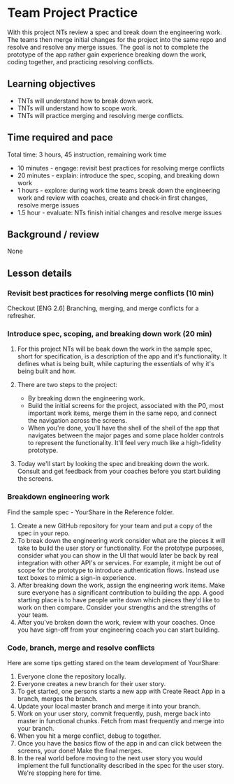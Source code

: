 # Team Project Practice

With this project NTs review a spec and break down the engineering work. The teams then merge initial changes for the project into the same repo and resolve and resolve any merge issues. The goal is not to complete the prototype of the app rather gain experience breaking down the work, coding together, and practicing resolving conflicts.

## Learning objectives

* TNTs will understand how to break down work.
* TNTs will understand how to scope work.
* TNTs will practice merging and resolving merge conflicts.

## Time required and pace

Total time: 3 hours, 45 instruction, remaining work time

* 10 minutes - engage: revisit best practices for resolving merge conflicts
* 20 minutes - explain: introduce the spec, scoping, and breaking down work
* 1 hours - explore: during work time teams break down the engineering work and review with coaches, create and check-in first changes, resolve merge issues
* 1.5 hour - evaluate: NTs finish initial changes and resolve merge issues

## Background / review

None

## Lesson details

### Revisit best practices for resolving merge conflicts (10 min)

Checkout [ENG 2.6] Branching, merging, and merge conflicts for a refresher.

### Introduce spec, scoping, and breaking down work (20 min)

1. For this project NTs will be beak down the work in the sample spec, short for specification, is a description of the app and it's functionality. It defines what is being built, while capturing the essentials of why it's being built and how.

2. There are two steps to the project:
    * By breaking down the engineering work.
    * Build the initial screens for the project, associated with the P0, most important work items, merge them in the same repo, and connect the navigation across the screens.
    * When you're done, you'll have the shell of the shell of the app that navigates between the major pages and some place holder controls to represent the functionality. It'll feel very much like a high-fidelity prototype.

3. Today we'll start by looking the spec and breaking down the work. Consult and get feedback from your coaches before you start building the screens.

### Breakdown engineering work

Find the sample spec - YourShare in the Reference folder.

1. Create a new GitHub repository for your team and put a copy of the spec in your repo.
2. To break down the engineering work consider what are the pieces it will take to build the user story or functionality. For the prototype purposes, consider what you can show in the UI that would later be back by real integration with other API's or services. For example, it might be out of scope for the prototype to introduce authentication flows. Instead use text boxes to mimic a sign-in experience.
3. After breaking down the work, assign the engineering work items. Make sure everyone has a significant contribution to building the app. A good starting place is to have people write down which pieces they'd like to work on then compare. Consider your strengths and the strengths of your team.
4. After you've broken down the work, review with your coaches. Once you have sign-off from your engineering coach you can start building.

### Code, branch, merge and resolve conflicts

Here are some tips getting stared on the team development of YourShare:

1. Everyone clone the repository locally.
2. Everyone creates a new branch for their user story.
3. To get started, one persons starts a new app with Create React App in a branch, merges the branch.
4. Update your local master branch and merge it into your branch.
5. Work on your user story, commit frequently, push, merge back into master in functional chunks. Fetch from mast frequently and merge into your branch.
6. When you hit a merge conflict, debug to together.
7. Once you have the basics flow of the app in and can click between the screens, your done! Make the final merges.
8. In the real world before moving to the next user story you would implement the full functionality described in the spec for the user story. We're stopping here for time.
